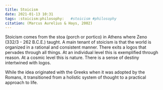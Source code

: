 ```yaml
---
title: Stoicism
date: 2021-01-13 10:31
tags: :stoicism:philosophy:   #stoicism #philosophy 
citation: (Marcus Aurelius & Hays, 2002)
---
```

Stoicism comes from the stoa (porch or portico) in Athens where Zeno (332/3 - 262 B.C.E.) taught. A main tenant of stoicism is that the world is organized in a rational and consistent manner. There exits a logos that pervades through all things. At an individual level this is exemplified through reason. At a cosmic level this is nature. There is a sense of destiny intertwined with logos. 

While the idea originated with the Greeks when it was adopted by the Romans, it transitioned from a holistic system of thought to a practical approach to life.
